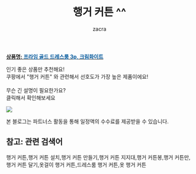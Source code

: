 ﻿---
layout: post
title:  "행거 커튼 ^^"
author: zacra
categories: [ 아이템 ]
tags: [행거 커튼,행거 커튼 설치,행거 커튼 만들기,행거 커튼 지지대,행거 커튼봉,행거 커튼만,행거 커튼 달기,옷걸이 행거 커튼,드레스룸 행거 커튼,옷 행거 커튼]
image: https://static.coupangcdn.com/image/retail/images/169556870042063-d34823d4-b06f-4bbe-9bfb-95bd5dd36f02.jpg 
description: "쿠팡에서 행거 커튼 관련 키워드로 가장 고객 선호도가 높은 제품이랍니다."
rating: 4.5
---

<a href="https://link.coupang.com/re/AFFSDP?lptag=AF8407795&pageKey=1315671180&itemId=2334339360&vendorItemId=70331003620&traceid=V0-153-7f88ac166819f9f8"><b>상품명: <font color='#01579B'>프라임 골드 드레스룸 3p, 크림화이트</font></b></a>

인기 좋은 상품만 추천해요!<br/>
쿠팡에서 "행거 커튼" 와 관련해서 선호도가 가장 높은 제품이에요!<br/><br/>
무슨 긴 설명이 필요한가요?  
클릭해서 확인해보세요


<a href="https://link.coupang.com/re/AFFSDP?lptag=AF8407795&pageKey=1315671180&itemId=2334339360&vendorItemId=70331003620&traceid=V0-153-7f88ac166819f9f8"><img src="https://thumbnail6.coupangcdn.com/thumbnails/remote/q89/image/retail/images/2020/03/03/17/9/8a105cc2-ab86-4a93-a2c4-39e420f28395.jpg"></a> 

본 블로그는 파트너스 활동을 통해 일정액의 수수료를 제공받을 수 있습니다.

## 참고: 관련 검색어    
행거 커튼,행거 커튼 설치,행거 커튼 만들기,행거 커튼 지지대,행거 커튼봉,행거 커튼만,행거 커튼 달기,옷걸이 행거 커튼,드레스룸 행거 커튼,옷 행거 커튼